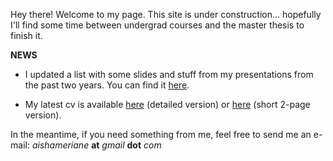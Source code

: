 Hey there! Welcome to my page. This site is under construction... hopefully I'll find some time between undergrad courses and the master thesis to finish it.

**NEWS**

* I updated a list with some slides and stuff from my presentations from the past two years. You can find it [here](https://github.com/aishameriane/Presentations/blob/master/README.md).

* My latest cv is available [here](https://github.com/aishameriane/aishameriane.github.io/blob/master/Aishameriane%20Schmidt%20CV.pdf) (detailed version) or [here](https://github.com/aishameriane/aishameriane.github.io/blob/master/2page%20CV%20-%20Aishameriane%20Schmidt.pdf) (short 2-page version).

In the meantime, if you need something from me, feel free to send me an e-mail: _aishameriane_ **at** _gmail_ **dot** _com_
